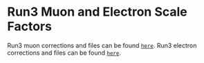 # Run3 Muon and Electron Scale Factors
Run3 muon corrections and files can be found [`here`](https://twiki.cern.ch/twiki/bin/view/CMS/MuonRun32022#Introduction). Run3 electron corrections and files can be found [`here`](https://twiki.cern.ch/twiki/bin/view/CMS/EgammSFandSSRun3). 

